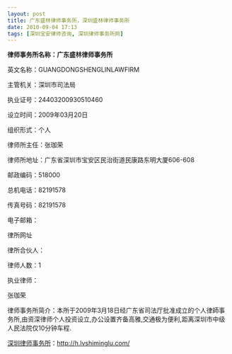 ```yaml
---
layout: post
title: 广东盛林律师事务所，深圳盛林律师事务所
date: 2010-09-04 17:13
tags: [深圳宝安律师咨询, 深圳律师事务所网]
---
```

<strong>律师事务所名称：广东盛林律师事务所</strong>

英文名称：GUANGDONGSHENGLINLAWFIRM

主管机关：深圳市司法局

执业证号：24403200930510460

设立时间：2009年03月20日

组织形式：个人

律师所主任：张珈荣

律师所地址：广东省深圳市宝安区民治街道民康路东明大厦606-608

邮政编码：518000

总机电话：82191578

传真号码：82191578

电子邮箱：

律所网址

律所合伙人：

律师人数：1

执业律师：

张珈荣

律师事务所简介：本所于2009年3月18日经广东省司法厅批准成立的个人律師事务所,由资深律师个人投资设立,办公设置齐备高雅,交通极为便利,距离深圳市中级人民法院仅10分钟车程.


<a href="http://h.lvshiminglu.com/">深圳律师事务所</a>：<a href="http://h.lvshiminglu.com/">http://h.lvshiminglu.com/</a>

